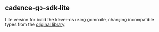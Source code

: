 ## cadence-go-sdk-lite

Lite version for build the klever-os using gomobile, changing incompatible types from the [original library](https://github.com/onflow/cadence).